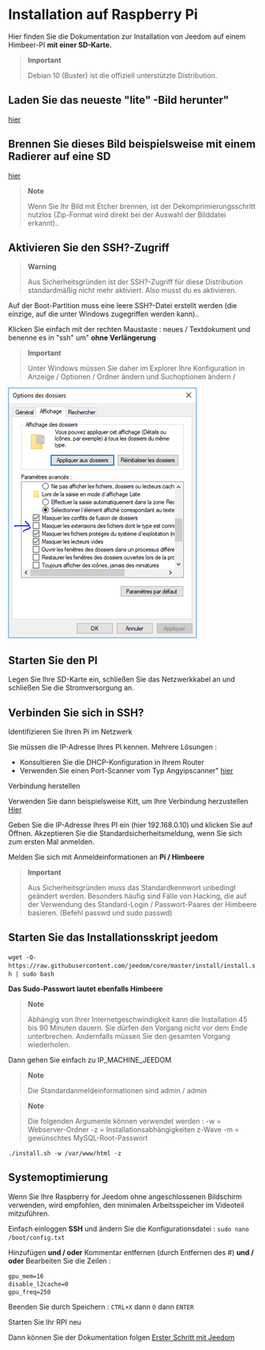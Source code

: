 # Installation auf Raspberry Pi

Hier finden Sie die Dokumentation zur Installation von Jeedom auf einem Himbeer-PI **mit einer SD-Karte.**

> **Important**
>
> Debian 10 (Buster) ist die offiziell unterstützte Distribution.

## Laden Sie das neueste "lite" -Bild herunter"

[hier](https://downloads.raspberrypi.org/raspbian_lite_latest)

## Brennen Sie dieses Bild beispielsweise mit einem Radierer auf eine SD

[hier](https://etcher.io/)

> **Note**
>
> Wenn Sie Ihr Bild mit Etcher brennen, ist der Dekomprimierungsschritt nutzlos (Zip-Format wird direkt bei der Auswahl der Bilddatei erkannt)..

## Aktivieren Sie den SSH?-Zugriff

> **Warning**
>
> Aus Sicherheitsgründen ist der SSH?-Zugriff für diese Distribution standardmäßig nicht mehr aktiviert. Also musst du es aktivieren.

Auf der Boot-Partition muss eine leere SSH?-Datei erstellt werden (die einzige, auf die unter Windows zugegriffen werden kann)..

Klicken Sie einfach mit der rechten Maustaste : neues / Textdokument und benenne es in "ssh" um" **ohne Verlängerung**

> **Important**
>
> Unter Windows müssen Sie daher im Explorer Ihre Konfiguration in Anzeige / Optionen / Ordner ändern und Suchoptionen ändern /

![ExtensionFichier](images/ExtensionFichier.PNG)

## Starten Sie den PI

Legen Sie Ihre SD-Karte ein, schließen Sie das Netzwerkkabel an und schließen Sie die Stromversorgung an.

## Verbinden Sie sich in SSH?

Identifizieren Sie Ihren Pi im Netzwerk

Sie müssen die IP-Adresse Ihres PI kennen. Mehrere Lösungen :

-   Konsultieren Sie die DHCP-Konfiguration in Ihrem Router
-   Verwenden Sie einen Port-Scanner vom Typ Angyipscanner" [hier](http://angryip.org/download/#windows)

Verbindung herstellen

Verwenden Sie dann beispielsweise Kitt, um Ihre Verbindung herzustellen [Hier](http://www.putty.org/)

Geben Sie die IP-Adresse Ihres PI ein (hier 192.168.0.10) und klicken Sie auf Öffnen. Akzeptieren Sie die Standardsicherheitsmeldung, wenn Sie sich zum ersten Mal anmelden.

Melden Sie sich mit Anmeldeinformationen an **Pi / Himbeere**

> **Important**
>
> Aus Sicherheitsgründen muss das Standardkennwort unbedingt geändert werden. Besonders häufig sind Fälle von Hacking, die auf der Verwendung des Standard-Login / Passwort-Paares der Himbeere basieren. (Befehl passwd und sudo passwd)

## Starten Sie das Installationsskript jeedom

``wget -O- https://raw.githubusercontent.com/jeedom/core/master/install/install.sh | sudo bash``

**Das Sudo-Passwort lautet ebenfalls Himbeere**

> **Note**
>
> Abhängig von Ihrer Internetgeschwindigkeit kann die Installation 45 bis 90 Minuten dauern. Sie dürfen den Vorgang nicht vor dem Ende unterbrechen. Andernfalls müssen Sie den gesamten Vorgang wiederholen.

Dann gehen Sie einfach zu IP\_MACHINE\_JEEDOM

> **Note**
>
> Die Standardanmeldeinformationen sind admin / admin

> **Note**
>
> Die folgenden Argumente können verwendet werden : -w = Webserver-Ordner -z = Installationsabhängigkeiten z-Wave -m = gewünschtes MySQL-Root-Passwort

````
./install.sh -w /var/www/html -z
````

## Systemoptimierung

Wenn Sie Ihre Raspberry for Jeedom ohne angeschlossenen Bildschirm verwenden, wird empfohlen, den minimalen Arbeitsspeicher im Videoteil mitzuführen.

Einfach einloggen **SSH** und ändern Sie die Konfigurationsdatei : ``sudo nano /boot/config.txt``

Hinzufügen **und / oder** Kommentar entfernen (durch Entfernen des #) **und / oder** Bearbeiten Sie die Zeilen :

````
gpu_mem=16
disable_l2cache=0
gpu_freq=250
````

Beenden Sie durch Speichern : ``CTRL+X`` dann ``O`` dann ``ENTER``

Starten Sie Ihr RPI neu

Dann können Sie der Dokumentation folgen [Erster Schritt mit Jeedom](https://doc.jeedom.com/de_DE/premiers-pas/index)
